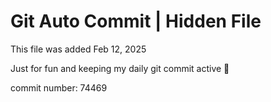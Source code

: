# Git Auto Commit | Hidden File

This file was added Feb 12, 2025

Just for fun and keeping my daily git commit active 🤪

commit number: 74469
